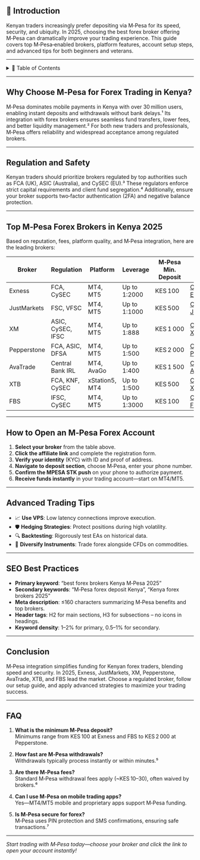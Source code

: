 ## 📄 Introduction  
Kenyan traders increasingly prefer depositing via M‑Pesa for its speed, security, and ubiquity. In 2025, choosing the best forex broker offering M‑Pesa can dramatically improve your trading experience. This guide covers top M‑Pesa‑enabled brokers, platform features, account setup steps, and advanced tips for both beginners and veterans.  

---

<details>  
<summary>📑 Table of Contents</summary>  

1. [Why Choose M‑Pesa for Forex Trading in Kenya?](#why-choose-m-pesa-for-forex-trading-in-kenya)  
2. [Regulation and Safety](#regulation-and-safety)  
3. [Top M‑Pesa Forex Brokers in Kenya 2025](#top-m-pesa-forex-brokers-in-kenya-2025)  
4. [How to Open an M‑Pesa Forex Account](#how-to-open-an-m-pesa-forex-account)  
5. [Comparison Table of Brokers](#comparison-table-of-brokers)  
6. [Advanced Trading Tips](#advanced-trading-tips)  
7. [SEO Best Practices](#seo-best-practices)  
8. [Conclusion](#conclusion)  
9. [FAQ](#faq)  

</details>  

---

## Why Choose M‑Pesa for Forex Trading in Kenya?  
M‑Pesa dominates mobile payments in Kenya with over 30 million users, enabling instant deposits and withdrawals without bank delays.¹ Its integration with forex brokers ensures seamless fund transfers, lower fees, and better liquidity management.² For both new traders and professionals, M‑Pesa offers reliability and widespread acceptance among regulated brokers.  

---

## Regulation and Safety  
Kenyan traders should prioritize brokers regulated by top authorities such as FCA (UK), ASIC (Australia), and CySEC (EU).³ These regulators enforce strict capital requirements and client fund segregation.⁴ Additionally, ensure your broker supports two‑factor authentication (2FA) and negative balance protection.  

---

## Top M‑Pesa Forex Brokers in Kenya 2025  

Based on reputation, fees, platform quality, and M‑Pesa integration, here are the leading brokers:

| Broker       | Regulation         | Platform   | Leverage    | M‑Pesa Min. Deposit | Affiliate Link                                                                                               |  
|--------------|--------------------|------------|-------------|---------------------|--------------------------------------------------------------------------------------------------------------|  
| Exness       | FCA, CySEC         | MT4, MT5   | Up to 1:2000| KES 100             | [Open with Exness](https://one.exnesstrack.org/a/english23)                                                  |  
| JustMarkets  | FSC, VFSC          | MT4, MT5   | Up to 1:1000| KES 500             | [Open with JustMarkets](https://one.justmarkets.link/a/79iqw0j6nj)                                            |  
| XM           | ASIC, CySEC, IFSC  | MT4, MT5   | Up to 1:888 | KES 1 000           | [Open with XM](https://clicks.pipaffiliates.com/c?c=589901&l=en&p=0)                                         |  
| Pepperstone  | FCA, ASIC, DFSA    | MT4, MT5   | Up to 1:500 | KES 2 000           | [Open with Pepperstone](https://trk.pepperstonepartners.com/aff_c?offer_id=367&aff_id=33954)                  |  
| AvaTrade     | Central Bank IRL   | MT4, AvaGo | Up to 1:400 | KES 1 500           | [Open with AvaTrade](https://www.avatrade.com?versionId=10301&tag=194438)                                    |  
| XTB          | FCA, KNF, CySEC    | xStation5, MT4 | Up to 1:500| KES 500            | [Open with XTB](https://link-pso.xtb.com/pso/zrUCY)                                                         |  
| FBS          | IFSC, CySEC        | MT4, MT5   | Up to 1:3000| KES 100             | [Open with FBS](https://fbs.partners?ibl=587836&ibp=21398815)                                                |  

---

## How to Open an M‑Pesa Forex Account  
1. **Select your broker** from the table above.  
2. **Click the affiliate link** and complete the registration form.  
3. **Verify your identity** (KYC) with ID and proof of address.  
4. **Navigate to deposit section**, choose M‑Pesa, enter your phone number.  
5. **Confirm the MPESA STK push** on your phone to authorize payment.  
6. **Receive funds instantly** in your trading account—start on MT4/MT5.  

---

## Advanced Trading Tips  
- 📈 **Use VPS**: Low latency connections improve execution.  
- 🛡 **Hedging Strategies**: Protect positions during high volatility.  
- 🔍 **Backtesting**: Rigorously test EAs on historical data.  
- 💼 **Diversify Instruments**: Trade forex alongside CFDs on commodities.  

---

## SEO Best Practices  
- **Primary keyword**: “best forex brokers Kenya M‑Pesa 2025”  
- **Secondary keywords**: “M‑Pesa forex deposit Kenya”, “Kenya forex brokers 2025”  
- **Meta description**: ≤160 characters summarizing M‑Pesa benefits and top brokers.  
- **Header tags**: H2 for main sections, H3 for subsections – no icons in headings.  
- **Keyword density**: 1–2% for primary, 0.5–1% for secondary.  

---

## Conclusion  
M‑Pesa integration simplifies funding for Kenyan forex traders, blending speed and security. In 2025, Exness, JustMarkets, XM, Pepperstone, AvaTrade, XTB, and FBS lead the market. Choose a regulated broker, follow our setup guide, and apply advanced strategies to maximize your trading success.  

---

## FAQ  

1. **What is the minimum M‑Pesa deposit?**  
   Minimums range from KES 100 at Exness and FBS to KES 2 000 at Pepperstone.  

2. **How fast are M‑Pesa withdrawals?**  
   Withdrawals typically process instantly or within minutes.⁵  

3. **Are there M‑Pesa fees?**  
   Standard M‑Pesa withdrawal fees apply (~KES 10–30), often waived by brokers.⁶  

4. **Can I use M‑Pesa on mobile trading apps?**  
   Yes—MT4/MT5 mobile and proprietary apps support M‑Pesa funding.  

5. **Is M‑Pesa secure for forex?**  
   M‑Pesa uses PIN protection and SMS confirmations, ensuring safe transactions.⁷  

---

*Start trading with M‑Pesa today—choose your broker and click the link to open your account instantly!*  

